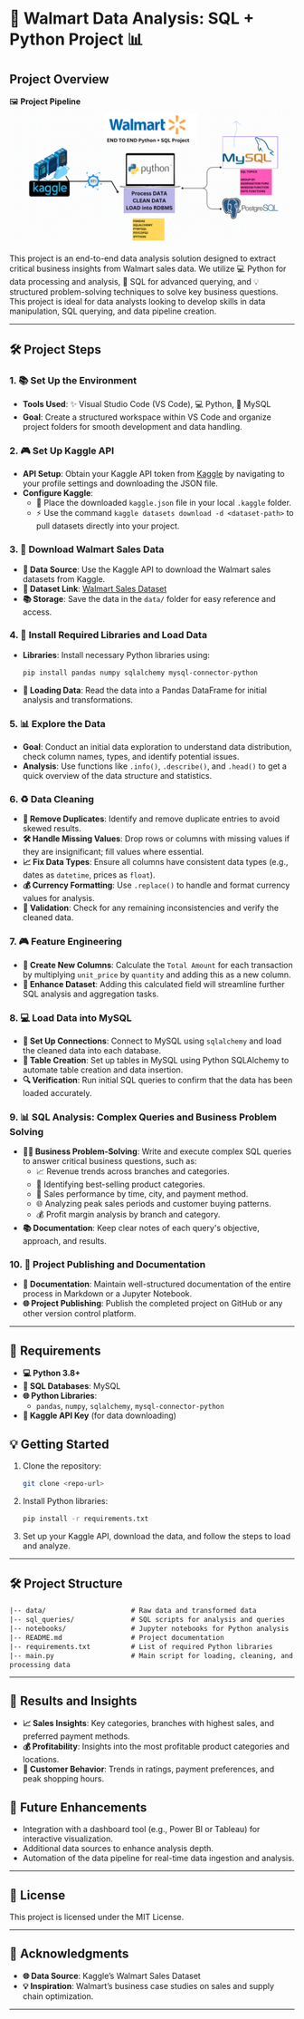 # 🏦️ Walmart Data Analysis: SQL + Python Project 📊

## Project Overview

🖼️ **Project Pipeline**
![Project Pipeline](https://github.com/inarenpithani/Walmart-Data-Analysis/blob/main/walmart_project-piplelines.png)

This project is an end-to-end data analysis solution designed to extract critical business insights from Walmart sales data. We utilize 💻 Python for data processing and analysis, 📃 SQL for advanced querying, and 💡 structured problem-solving techniques to solve key business questions. This project is ideal for data analysts looking to develop skills in data manipulation, SQL querying, and data pipeline creation.

---

## 🛠️ Project Steps

### 1. 📚 Set Up the Environment
   - **Tools Used**: ✨ Visual Studio Code (VS Code), 💻 Python, 📃 MySQL 
   - **Goal**: Create a structured workspace within VS Code and organize project folders for smooth development and data handling.

### 2. 🎮 Set Up Kaggle API
   - **API Setup**: Obtain your Kaggle API token from [Kaggle](https://www.kaggle.com/) by navigating to your profile settings and downloading the JSON file.
   - **Configure Kaggle**: 
      - 💾 Place the downloaded `kaggle.json` file in your local `.kaggle` folder.
      - ⚡ Use the command `kaggle datasets download -d <dataset-path>` to pull datasets directly into your project.

### 3. 📂 Download Walmart Sales Data
   - **📅 Data Source**: Use the Kaggle API to download the Walmart sales datasets from Kaggle.
   - **🔗 Dataset Link**: [Walmart Sales Dataset](https://www.kaggle.com/najir0123/walmart-10k-sales-datasets)
   - **📚 Storage**: Save the data in the `data/` folder for easy reference and access.

### 4. 🏢 Install Required Libraries and Load Data
   - **Libraries**: Install necessary Python libraries using:
     ```bash
     pip install pandas numpy sqlalchemy mysql-connector-python 
     ```
   - **📄 Loading Data**: Read the data into a Pandas DataFrame for initial analysis and transformations.

### 5. 📊 Explore the Data
   - **Goal**: Conduct an initial data exploration to understand data distribution, check column names, types, and identify potential issues.
   - **Analysis**: Use functions like `.info()`, `.describe()`, and `.head()` to get a quick overview of the data structure and statistics.

### 6. ♻️ Data Cleaning
   - **📝 Remove Duplicates**: Identify and remove duplicate entries to avoid skewed results.
   - **🛠️ Handle Missing Values**: Drop rows or columns with missing values if they are insignificant; fill values where essential.
   - **📈 Fix Data Types**: Ensure all columns have consistent data types (e.g., dates as `datetime`, prices as `float`).
   - **💰 Currency Formatting**: Use `.replace()` to handle and format currency values for analysis.
   - **🔄 Validation**: Check for any remaining inconsistencies and verify the cleaned data.

### 7. 🎮 Feature Engineering
   - **🔢 Create New Columns**: Calculate the `Total Amount` for each transaction by multiplying `unit_price` by `quantity` and adding this as a new column.
   - **🔄 Enhance Dataset**: Adding this calculated field will streamline further SQL analysis and aggregation tasks.

### 8. 💻 Load Data into MySQL
   - **🔧 Set Up Connections**: Connect to MySQL using `sqlalchemy` and load the cleaned data into each database.
   - **📃 Table Creation**: Set up tables in MySQL using Python SQLAlchemy to automate table creation and data insertion.
   - **🔍 Verification**: Run initial SQL queries to confirm that the data has been loaded accurately.

### 9. 📊 SQL Analysis: Complex Queries and Business Problem Solving
   - **👩‍💼 Business Problem-Solving**: Write and execute complex SQL queries to answer critical business questions, such as:
     - 📈 Revenue trends across branches and categories.
     - 💊 Identifying best-selling product categories.
     - 💸 Sales performance by time, city, and payment method.
     - 🌐 Analyzing peak sales periods and customer buying patterns.
     - 💰 Profit margin analysis by branch and category.
   - **📚 Documentation**: Keep clear notes of each query's objective, approach, and results.

### 10. 📝 Project Publishing and Documentation
   - **📓 Documentation**: Maintain well-structured documentation of the entire process in Markdown or a Jupyter Notebook.
   - **🌐 Project Publishing**: Publish the completed project on GitHub or any other version control platform.

---

## 🔧 Requirements

- **💻 Python 3.8+**
- **📃 SQL Databases**: MySQL
- **🌐 Python Libraries**:
  - `pandas`, `numpy`, `sqlalchemy`, `mysql-connector-python`
- **🔐 Kaggle API Key** (for data downloading)

## 💡 Getting Started

1. Clone the repository:
   ```bash
   git clone <repo-url>
   ```
2. Install Python libraries:
   ```bash
   pip install -r requirements.txt
   ```
3. Set up your Kaggle API, download the data, and follow the steps to load and analyze.

---

## 🛠️ Project Structure

```plaintext
|-- data/                     # Raw data and transformed data
|-- sql_queries/              # SQL scripts for analysis and queries
|-- notebooks/                # Jupyter notebooks for Python analysis
|-- README.md                 # Project documentation
|-- requirements.txt          # List of required Python libraries
|-- main.py                   # Main script for loading, cleaning, and processing data
```

---

## 🔬 Results and Insights

- **📈 Sales Insights**: Key categories, branches with highest sales, and preferred payment methods.
- **💰 Profitability**: Insights into the most profitable product categories and locations.
- **📅 Customer Behavior**: Trends in ratings, payment preferences, and peak shopping hours.

## 🔄 Future Enhancements

- Integration with a dashboard tool (e.g., Power BI or Tableau) for interactive visualization.
- Additional data sources to enhance analysis depth.
- Automation of the data pipeline for real-time data ingestion and analysis.

---

## 💼 License

This project is licensed under the MIT License. 

---

## 💪 Acknowledgments

- **🌐 Data Source**: Kaggle’s Walmart Sales Dataset
- **💡 Inspiration**: Walmart’s business case studies on sales and supply chain optimization.

---
